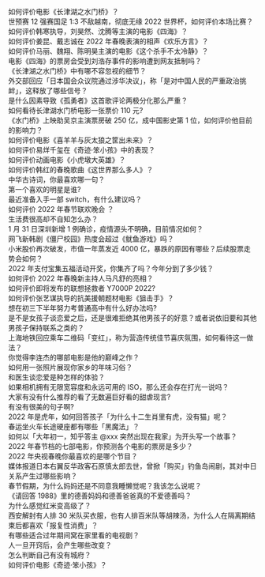 如何评价电影《长津湖之水门桥》？  
世预赛 12 强赛国足 1:3 不敌越南，彻底无缘 2022 世界杯，如何评价本场比赛？  
如何评价韩寒执导，刘昊然、沈腾等主演的电影《四海》？  
如何评价姜昆、戴志诚在 2022 年春晚表演的相声《欢乐方言》？  
如何评价马丽、魏翔、陈明昊主演的电影《这个杀手不太冷静》？  
电影《四海》的票房会受到刘浩存事件的影响遭到网友抵制吗？  
《长津湖之水门桥》中有哪不容忽视的细节？  
外交部回应「日本国会众议院通过涉华决议」，称「是对中国人民的严重政治挑衅」，这释放了哪些信号？  
是什么因素导致《孤勇者》这首歌评论两极分化那么严重？  
如何看待长津湖水门桥电影一张票价 110 元?  
《水门桥》上映助吴京主演票房破 250 亿，成中国影史第 1 位，如何评价他目前的影响力？  
如何评价电影《喜羊羊与灰太狼之筐出未来》？  
如何评价易烊千玺在《奇迹·笨小孩》中的表现？  
如何评价动画电影《小虎墩大英雄》？  
如何评价韩红的春晚歌曲《这世界那么多人》？  
中华古诗词，你最喜欢哪一句？  
第一个喜欢的明星是谁?  
最近准备入手一部 switch，有什么建议吗？  
如何评价 2022 年春节联欢晚会 ？  
生活费很高却不自知怎么办？  
1 月 31 日深圳新增 1 例确诊，疫情源头不明确，目前情况如何？  
网飞新韩剧《僵尸校园》热度会超过《鱿鱼游戏》吗？  
小米股价再次破发，市值一年蒸发近 4000 亿，暴跌的原因有哪些？后续股票走势会如何？  
2022 年支付宝集五福活动开奖，你集齐了吗？今年分到了多少钱？  
如何评价 2022 年春晚新主持人马凡舒的亮相？  
如何评价即将发布的联想拯救者 Y7000P 2022?  
如何评价张艺谋执导的抗美援朝题材电影《狙击手》？  
想在初三下半年努力考普通高中有什么好办法吗?  
是不是女孩子谈恋爱之后，还是很难拒绝其他男孩子的好意？或者说依旧要和其他男孩子保持联系之类的？  
上海地铁回应乘车二维码「变红」，称为营造传统佳节喜庆氛围，如何看待这一做法？  
你觉得李连杰的哪部电影是他的巅峰之作？  
如何用一张照片展现你家乡的年味习俗？  
和医生谈恋爱是种怎样的体验？  
如果相机拥有无限宽容度和永远可用的 ISO，那么还会存在打光一说吗？  
大家有没有什么推荐的看了无数遍巨好看的甜虐现言?  
有没有很美的句子啊?  
2022 年是虎年，如何回答孩子「为什么十二生肖里有虎，没有猫」呢？  
春运坐火车长途硬座都有哪些「黑魔法」？  
如何以「大年初一，知乎答主 @xxx 突然出现在我家」为开头写一个故事？  
2022 年春节档的七部电影，你预测各个电影的票房是多少？  
2022 年央视春晚你最喜欢的是哪个节目？  
媒体报道日本右翼反华政客石原慎太郎去世，曾掀「购买」钓鱼岛闹剧，其对中日关系产生过哪些影响？  
春节假期，为什么妈妈还是不同意我睡懒觉呢？我该怎么说呢？  
《请回答 1988》里的德善妈妈和德善爸爸真的不爱德善吗？  
为什么感觉红米变高级了？  
西安解封有人排 30 米队买衣服，也有人排百米队等胡辣汤，为什么人在隔离期结束后都喜欢「报复性消费」？  
有哪些适合过年期间窝在家里看的电视剧？  
人一旦开窍后，会产生哪些改变？  
怎么判断自己有没有城府？  
如何评价电影《奇迹·笨小孩》？  
